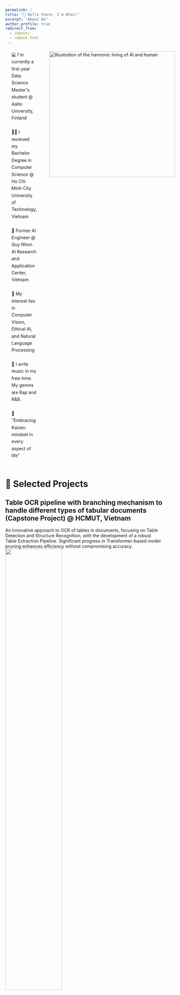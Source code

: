 ```yaml
---
permalink: /
title: "👋 Hello there, I'm Khoi!"
excerpt: "About me"
author_profile: true
redirect_from: 
  - /about/
  - /about.html
---
```

<div style="display: flex; align-items: start; margin: 20px;">
    <div style="flex-grow: 1; padding-right: 40px; line-height: 1.6;">
        💻 I'm currently a first year Data Science Master's student @ Aalto University, Finland<br><br>
        🧑‍🎓 I received my Bachelor Degree in Computer Science @ Ho Chi Minh City University of Technology, Vietnam<br><br>
        💼 Former AI Engineer @ Quy Nhon AI Research and Application Center, Vietnam<br><br>
        🦾 My interest lies in Computer Vision, Ethical AI, and Natural Language Processing<br><br>
        🎼 I write music in my free-time. My genres are Rap and R&B.<br><br>
        📖 "Embracing Kaizen mindset in every aspect of life"<br><br>
    </div>
    <div>
        <img src="/images/pf_img_2.png" alt="Illustration of the harmonic living of AI and human" style="width: 400px;">
    </div>
</div>


# 📌 Selected Projects
## Table OCR pipeline with branching mechanism to handle different types of tabular documents (Capstone Project) @ HCMUT, Vietnam
An innovative approach to OCR of tables in documents, focusing on Table Detection and Structure Recognition, with the development of a robust Table Extraction Pipeline. Significant progress in Transformer-based model pruning enhances efficiency without compromising accuracy.<br/><img src='/images/port_1_outputs.png' style='width: 60%;'>

See more: [Here](/portfolio/portfolio-1/)

Keywords: *table detection, table structure recognition, OCR, computer vision, transformer-based model, machine learning*

## Vietnamese Sign Language Translation Application @ HCMUT, Vietnam
A project aimed at empowering the hearing impaired through an AI-driven device that translates sign language into text and speech. Features a portable camera module and an efficient mobile application, achieving significant recognition accuracy and making an impactful contribution to the community.<br/><img src='/images/demo_sos.gif' style='width: 60%;'>

See more: [Here](/portfolio/portfolio-2/)

Keywords: *sign language translation, transformer, computer vision, multi-modal modelling, mediapipe, IoT, machine learning, vietnamese*

## Watermark Removal via Autoencoder-Based Approach
Developing an autoencoder model to effectively remove watermarks from images, addressing a key challenge in real estate image sharing.<br/><img src='/images/port_3_ex1.jpg' style='width: 60%;'><br><img src='/images/port_3_ex2.jpg' style='width: 60%;'>

See more: [Here](/portfolio/portfolio-3/)

Keywords: *watermark removal, autoencoder, data augmentation, computer vision, machine learning*

# 👔 Professional Experience
## 🤖 Artificial Intelligence Engineer
**Quy Nhon AI Research and Application Center (FPT Software Quy Nhon)**  
_Nov 2021 - Jun 2023, Quy Nhon, Vietnam_
- Developed core models for the akaOCR AI platform.
- Collected and pre-processed training text data.
- Integrated deep learning models into various outsourcing projects including Japanese Financial Statement Analysis, Table Reconstruction

## 🧑‍💻 Artificial Intelligence Engineer (Apprenticeship)
**Rever Real Estate Technology Co. Ltd**  
_Nov 2020 - Nov 2022, Ho Chi Minh City, Vietnam_
- Specialized in researching and proposing CV solutions including watermark removal, contract auto-filling, and existing scene detection
- Implemented and tested deep learning models.
- Dockerized and implemented RESTful APIs.

# Recommendations
## 🎓 Assoc. Prof. Quan Thanh Tho
_Vice Dean, Faculty of Computer Science and Engineering, HCMUT_  
_Email: [qttho@hcmut.edu.vn](mailto:qttho@hcmut.edu.vn)_  
_LinkedIn: [LinkedIn Profile](https://www.linkedin.com/in/qttho/)_
> "Assoc. Prof. Quan Thanh Tho, a distinguished faculty member at HCMUT, is well-versed in formal methods, program analysis/verification, the Semantic Web, machine learning/data mining, and intelligent systems. His academic journey spans a B.Eng. in Information Technology from HCMUT and a Ph.D. from Nanyang Technological University, Singapore."  
> **– Assoc. Prof. Quan Thanh Tho**

## 💼 Dr. Nguyen Chi Hoang
_AI R&D Team Leader, FPT Software Da Nang_  
_Email: [hoangnc3@fsoft.com.vn](mailto:hoangnc3@fsoft.com.vn)_  
_LinkedIn: [LinkedIn Profile](https://www.linkedin.com/in/hoang-nguyen-chi-b31860123/)_
> "With a rich background in Information Technology and a Ph.D. from Claude Bernard University Lyon 1, France, Dr. Nguyen Chi Hoang leads AI R&D at FPT Software Da Nang. His expertise has contributed to over 20 projects globally, focusing on AI adoption strategies, including developing predictive applications and software for stock price forecasting."  
> **– Dr. Nguyen Chi Hoang**

## 🌟 Mr. Vu Hong Chien
_Director, Quy Nhon AI Research and Application Center, FPT Software Quy Nhon_  
_Email: [chienvh1@fsoft.com.vn](mailto:chienvh1@fsoft.com.vn)_  
_LinkedIn: [LinkedIn Profile](https://www.linkedin.com/in/chienvh1/)_
> "Mr. Vu Hong Chien, a recognized leader in technology, was named FPT Under 35 in 2017. His career at FPT Software includes roles as Head of the FQC Department and CTO of FPT DPS, leading up to his current position as the Director of Quy Nhon AI Research and Application Center."  
> **– Mr. Vu Hong Chien**

# 📚 Teaching and Community Contributions

## Google Developer Student Club - How-to-AI Series
_Technical Speaker & Academic Team Leader_  
_Oct 2022 - Dec 2022_
- Developed and presented content for a five-day series on Artificial Intelligence and career paths in the AI field.
- Collaborated with AI experts to organize fireside chats for HCMUT students, fostering a deeper understanding of AI technologies and career opportunities.

## Google Developer Student Club - Machine Learning Workshop
_Technical Speaker & Academic Team Leader_  
_Feb 2022 - Mar 2022_
- Conducted sessions on fundamental concepts and simple algorithms in Machine Learning for HCMUT students.
- Partnered with CoderSchool to provide advanced insights into Deep Learning, enhancing the technical knowledge of attendees.


